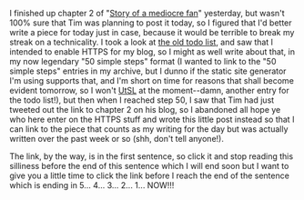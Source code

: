 I finished up chapter 2 of "[Story of a mediocre
fan](https://7amkickoff.com/index.php/2022/06/23/story-of-a-mediocre-fan-chapter-2/)"
yesterday, but wasn't 100% sure that Tim was planning to post it today, so I
figured that I'd better write a piece for today just in case, because it would
be terrible to break my streak on a technicality. I took a look at [the old todo
list](http://jmglov.net/blog/2022-06-21-todo-list.html), and saw that I intended
to enable HTTPS for my blog, so I might as well write about that, in my now
legendary "50 simple steps" format (I wanted to link to the "50 simple steps"
entries in my archive, but I dunno if the static site generator I'm using
supports that, and I'm short on time for reasons that shall become evident
tomorrow, so I won't
[UtSL](https://twitter.com/vanweringh/status/434264706988011520/photo/1) at the
moment--damn, another entry for the todo list!), but then when I reached step
50, I saw that Tim had just tweeted out the link to chapter 2 on his blog, so I
abandoned all hope ye who here enter on the HTTPS stuff and wrote this little
post instead so that I can link to the piece that counts as my writing for the
day but was actually written over the past week or so (shh, don't tell anyone!).

The link, by the way, is in the first sentence, so click it and stop reading
this silliness before the end of this sentence which I will end soon but I want
to give you a little time to click the link before I reach the end of the
sentence which is ending in 5... 4... 3... 2... 1... NOW!!!
